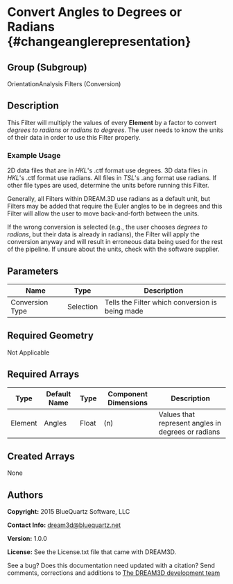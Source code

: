 Convert Angles to Degrees or Radians {#changeanglerepresentation}
=============

## Group (Subgroup) ##
OrientationAnalysis Filters (Conversion)

## Description ##
This Filter will multiply the values of every **Element** by a factor to convert *degrees to radians* or *radians to degrees*.  The user needs to know the units of their data in order to use this Filter properly. 


### Example Usage ###

2D data files that are in *HKL*'s .ctf format use degrees. 3D data files in *HKL*'s .ctf format use radians. All files in *TSL*'s .ang format use radians. If other file types are used, determine the units before running this Filter.
 
Generally, all Filters within DREAM.3D use radians as a default unit, but Filters may be added that require the Euler angles to be in degrees and this Filter will allow the user to move back-and-forth between the units.

If the wrong conversion is selected (e.g., the user chooses *degrees to radians*, but their data is already in radians), the Filter will apply the conversion anyway and will result in erroneous data being used for the rest of the pipeline. If unsure about the units, check with the software supplier. 

## Parameters ##

| Name | Type | Description |
|------|------|------|
| Conversion Type | Selection | Tells the Filter which conversion is being made |

## Required Geometry ##

Not Applicable

## Required Arrays ##

| Type | Default Name | Type | Component Dimensions | Description |
|------|--------------|------|----------------------|-------------|
| Element | Angles    | Float | (n)                 | Values that represent angles in degrees or radians |

## Created Arrays ##

None

## Authors ##
**Copyright:** 2015 BlueQuartz Software, LLC

**Contact Info:** dream3d@bluequartz.net

**Version:** 1.0.0

**License:**  See the License.txt file that came with DREAM3D.




See a bug? Does this documentation need updated with a citation? Send comments, corrections and additions to [The DREAM3D development team](mailto:dream3d@bluequartz.net?subject=Documentation%20Correction)

